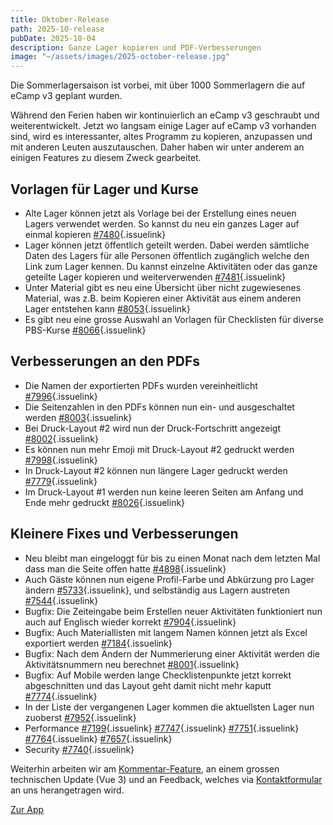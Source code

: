 ```yaml
---
title: Oktober-Release
path: 2025-10-release
pubDate: 2025-10-04
description: Ganze Lager kopieren und PDF-Verbesserungen
image: "~/assets/images/2025-october-release.jpg"
---
```


Die Sommerlagersaison ist vorbei, mit über 1000 Sommerlagern die auf eCamp v3 geplant wurden.

Während den Ferien haben wir kontinuierlich an eCamp v3 geschraubt und weiterentwickelt. Jetzt wo langsam einige Lager auf eCamp v3 vorhanden sind, wird es interessanter, altes Programm zu kopieren, anzupassen und mit anderen Leuten auszutauschen. Daher haben wir unter anderem an einigen Features zu diesem Zweck gearbeitet.

## Vorlagen für Lager und Kurse
- Alte Lager können jetzt als Vorlage bei der Erstellung eines neuen Lagers verwendet werden. So kannst du neu ein ganzes Lager auf einmal kopieren [#7480](https://github.com/ecamp/ecamp3/issues/7480){.issuelink}
- Lager können jetzt öffentlich geteilt werden. Dabei werden sämtliche Daten des Lagers für alle Personen öffentlich zugänglich welche den Link zum Lager kennen. Du kannst einzelne Aktivitäten oder das ganze geteilte Lager kopieren und weiterverwenden [#7481](https://github.com/ecamp/ecamp3/issues/7481){.issuelink}
- Unter Material gibt es neu eine Übersicht über nicht zugewiesenes Material, was z.B. beim Kopieren einer Aktivität aus einem anderen Lager entstehen kann [#8053](https://github.com/ecamp/ecamp3/issues/8053){.issuelink}
- Es gibt neu eine grosse Auswahl an Vorlagen für Checklisten für diverse PBS-Kurse [#8066](https://github.com/ecamp/ecamp3/issues/7951){.issuelink}

## Verbesserungen an den PDFs
- Die Namen der exportierten PDFs wurden vereinheitlicht [#7996](https://github.com/ecamp/ecamp3/issues/7996){.issuelink}
- Die Seitenzahlen in den PDFs können nun ein- und ausgeschaltet werden [#8003](https://github.com/ecamp/ecamp3/issues/8003){.issuelink}
- Bei Druck-Layout #2 wird nun der Druck-Fortschritt angezeigt [#8002](https://github.com/ecamp/ecamp3/issues/8002){.issuelink}
- Es können nun mehr Emoji mit Druck-Layout #2 gedruckt werden [#7998](https://github.com/ecamp/ecamp3/issues/7998){.issuelink}
- In Druck-Layout #2 können nun längere Lager gedruckt werden [#7779](https://github.com/ecamp/ecamp3/issues/7779){.issuelink}
- Im Druck-Layout #1 werden nun keine leeren Seiten am Anfang und Ende mehr gedruckt [#8026](https://github.com/ecamp/ecamp3/issues/8026){.issuelink}

## Kleinere Fixes und Verbesserungen
- Neu bleibt man eingeloggt für bis zu einen Monat nach dem letzten Mal dass man die Seite offen hatte [#4898](https://github.com/ecamp/ecamp3/issues/4898){.issuelink}
- Auch Gäste können nun eigene Profil-Farbe und Abkürzung pro Lager ändern [#5733](https://github.com/ecamp/ecamp3/issues/5733){.issuelink}, und selbständig aus Lagern austreten [#7544](https://github.com/ecamp/ecamp3/issues/7544){.issuelink}
- Bugfix: Die Zeiteingabe beim Erstellen neuer Aktivitäten funktioniert nun auch auf Englisch wieder korrekt [#7904](https://github.com/ecamp/ecamp3/issues/7904){.issuelink}
- Bugfix: Auch Materiallisten mit langem Namen können jetzt als Excel exportiert werden [#7184](https://github.com/ecamp/ecamp3/issues/7184){.issuelink}
- Bugfix: Nach dem Ändern der Nummerierung einer Aktivität werden die Aktivitätsnummern neu berechnet [#8001](https://github.com/ecamp/ecamp3/issues/8001){.issuelink}
- Bugfix: Auf Mobile werden lange Checklistenpunkte jetzt korrekt abgeschnitten und das Layout geht damit nicht mehr kaputt [#7774](https://github.com/ecamp/ecamp3/issues/7774){.issuelink}
- In der Liste der vergangenen Lager kommen die aktuellsten Lager nun zuoberst [#7952](https://github.com/ecamp/ecamp3/issues/7952){.issuelink}
- Performance [#7199](https://github.com/ecamp/ecamp3/issues/7199){.issuelink} [#7747](https://github.com/ecamp/ecamp3/issues/7747){.issuelink} [#7751](https://github.com/ecamp/ecamp3/issues/7751){.issuelink} [#7764](https://github.com/ecamp/ecamp3/issues/7764){.issuelink} [#7657](https://github.com/ecamp/ecamp3/issues/7657){.issuelink}
- Security [#7740](https://github.com/ecamp/ecamp3/issues/7740){.issuelink}


Weiterhin arbeiten wir am [Kommentar-Feature](https://github.com/ecamp/ecamp3/issues/828), an einem grossen technischen Update (Vue 3) und an Feedback, welches via [Kontaktformular](https://www.ecamp3.ch/de/kontakt/) an uns herangetragen wird.

<a class="btn secondary mr-4 mb-4" href="https://app.ecamp3.ch" target="_blank">Zur App</a>
